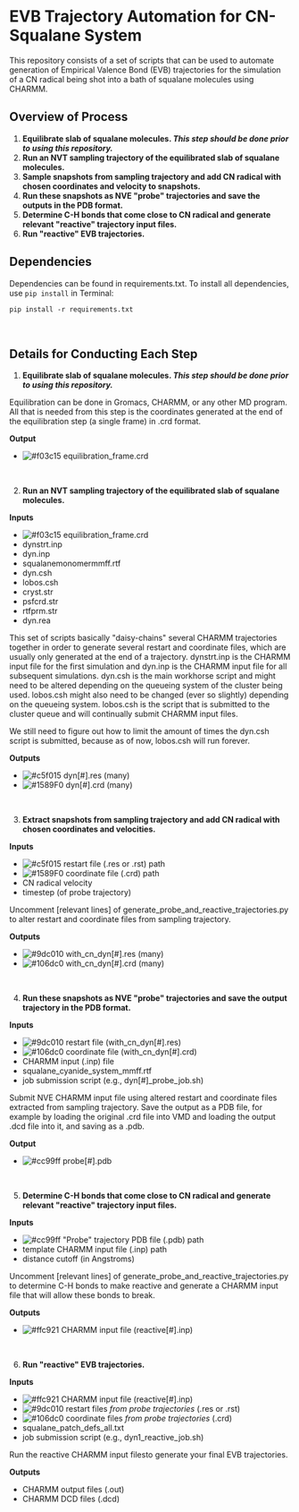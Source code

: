 # EVB Trajectory Automation for CN-Squalane System

This repository consists of a set of scripts that can be used to automate generation of Empirical Valence Bond (EVB) trajectories for the simulation of a CN radical being shot into a bath of squalane molecules using CHARMM. 

## Overview of Process

1. **Equilibrate slab of squalane molecules. _This step should be done prior to using this repository._**
2. **Run an NVT sampling trajectory of the equilibrated slab of squalane molecules.** 
3. **Sample snapshots from sampling trajectory and add CN radical with chosen coordinates and velocity to snapshots.** 
4. **Run these snapshots as NVE "probe" trajectories and save the outputs in the PDB format.**
5. **Determine C-H bonds that come close to CN radical and generate relevant "reactive" trajectory input files.**
6. **Run "reactive" EVB trajectories.**

## Dependencies

Dependencies can be found in requirements.txt. To install all dependencies, use `pip install` in Terminal:

`pip install -r requirements.txt`

&nbsp;

## Details for Conducting Each Step

1. **Equilibrate slab of squalane molecules. _This step should be done prior to using this repository._**
   
Equilibration can be done in Gromacs, CHARMM, or any other MD program. All that is needed from this step is the coordinates generated at the end of the equilibration step (a single frame) in .crd format. 
   
**Output**
- ![#f03c15](https://placehold.it/15/f03c15/000000?text=+) equilibration_frame.crd
   
&nbsp;

2. **Run an NVT sampling trajectory of the equilibrated slab of squalane molecules.** 

**Inputs** 
- ![#f03c15](https://placehold.it/15/f03c15/000000?text=+) equilibration_frame.crd
- dynstrt.inp
- dyn.inp
- squalanemonomermmff.rtf
- dyn.csh
- lobos.csh
- cryst.str
- psfcrd.str
- rtfprm.str
- dyn.rea

This set of scripts basically "daisy-chains" several CHARMM trajectories together in order to generate several restart and coordinate files, which are usually only generated at the end of a trajectory. dynstrt.inp is the CHARMM input file for the first simulation and dyn.inp is the CHARMM input file for all subsequent simulations. dyn.csh is the main workhorse script and might need to be altered depending on the queueing system of the cluster being used. lobos.csh might also need to be changed (ever so slightly) depending on the queueing system. lobos.csh is the script that is submitted to the cluster queue and will continually submit CHARMM input files.

We still need to figure out how to limit the amount of times the dyn.csh script is submitted, because as of now, lobos.csh will run forever.

**Outputs**
- ![#c5f015](https://placehold.it/15/c5f015/000000?text=+) dyn[#].res (many)
- ![#1589F0](https://placehold.it/15/1589F0/000000?text=+) dyn[#].crd (many)

&nbsp;
 
3. **Extract snapshots from sampling trajectory and add CN radical with chosen coordinates and velocities.** 

**Inputs**
- ![#c5f015](https://placehold.it/15/c5f015/000000?text=+) restart file (.res or .rst) path
- ![#1589F0](https://placehold.it/15/1589F0/000000?text=+) coordinate file (.crd) path
- CN radical velocity
- timestep (of probe trajectory)

Uncomment [relevant lines] of generate_probe_and_reactive_trajectories.py to alter restart and coordinate files from sampling trajectory. 

**Outputs**
- ![#9dc010](https://placehold.it/15/9dc010/000000?text=+) with_cn_dyn[#].res (many)
- ![#106dc0](https://placehold.it/15/106dc0/000000?text=+) with_cn_dyn[#].crd (many)

&nbsp;
 
4. **Run these snapshots as NVE "probe" trajectories and save the output trajectory in the PDB format.**

**Inputs**
- ![#9dc010](https://placehold.it/15/9dc010/000000?text=+) restart file (with_cn_dyn[#].res)
- ![#106dc0](https://placehold.it/15/106dc0/000000?text=+) coordinate file (with_cn_dyn[#].crd) 
- CHARMM input (.inp) file
- squalane_cyanide_system_mmff.rtf
- job submission script (e.g., dyn[#]\_probe_job.sh)

Submit NVE CHARMM input file using altered restart and coordinate files extracted from sampling trajectory. Save the output as a PDB file, for example by loading the original .crd file into VMD and loading the output .dcd file into it, and saving as a .pdb.

**Output**
- ![#cc99ff](https://placehold.it/15/cc99ff/000000?text=+) probe[#].pdb 

&nbsp;
 
5. **Determine C-H bonds that come close to CN radical and generate relevant "reactive" trajectory input files.**

**Inputs**
- ![#cc99ff](https://placehold.it/15/cc99ff/000000?text=+) "Probe" trajectory PDB file (.pdb) path
- template CHARMM input file (.inp) path
- distance cutoff (in Angstroms)

Uncomment [relevant lines] of generate_probe_and_reactive_trajectories.py to determine C-H bonds to make reactive and generate a CHARMM input file that will allow these bonds to break. 

**Outputs**
- ![#ffc921](https://placehold.it/15/ffc921/000000?text=+) CHARMM input file (reactive[#].inp)

&nbsp;
 
6. **Run "reactive" EVB trajectories.**

**Inputs**
- ![#ffc921](https://placehold.it/15/ffc921/000000?text=+) CHARMM input file (reactive[#].inp)
- ![#9dc010](https://placehold.it/15/9dc010/000000?text=+) restart files *from probe trajectories* (.res or .rst)
- ![#106dc0](https://placehold.it/15/106dc0/000000?text=+) coordinate files *from probe trajectories* (.crd)
- squalane_patch_defs_all.txt
- job submission script (e.g., dyn1_reactive_job.sh)

Run the reactive CHARMM input filesto generate your final EVB trajectories. 

**Outputs**
- CHARMM output files (.out)
- CHARMM DCD files (.dcd)

&nbsp;

